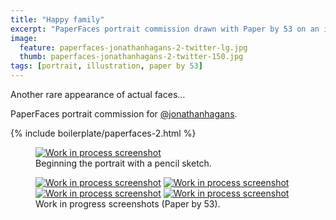 ```yaml
---
title: "Happy family"
excerpt: "PaperFaces portrait commission drawn with Paper by 53 on an iPad."
image: 
  feature: paperfaces-jonathanhagans-2-twitter-lg.jpg
  thumb: paperfaces-jonathanhagans-2-twitter-150.jpg
tags: [portrait, illustration, paper by 53]
---
```


Another rare appearance of actual faces…

PaperFaces portrait commission for <a href="http://twitter.com/jonathanhagans">@jonathanhagans</a>.

{% include boilerplate/paperfaces-2.html %}

<figure>
	<a href="{{ site.url }}/images/paperfaces-jonathanhagans-2-process-1-lg.jpg"><img src="{{ site.url }}/images/paperfaces-jonathanhagans-2-process-1-750.jpg" alt="Work in process screenshot"></a>
	<figcaption>Beginning the portrait with a pencil sketch.</figcaption>
</figure>

<figure class="half">
	<a href="{{ site.url }}/images/paperfaces-jonathanhagans-2-process-2-lg.jpg"><img src="{{ site.url }}/images/paperfaces-jonathanhagans-2-process-2-600.jpg" alt="Work in process screenshot"></a>
	<a href="{{ site.url }}/images/paperfaces-jonathanhagans-2-process-3-lg.jpg"><img src="{{ site.url }}/images/paperfaces-jonathanhagans-2-process-3-600.jpg" alt="Work in process screenshot"></a>
	<a href="{{ site.url }}/images/paperfaces-jonathanhagans-2-process-4-lg.jpg"><img src="{{ site.url }}/images/paperfaces-jonathanhagans-2-process-4-600.jpg" alt="Work in process screenshot"></a>
	<a href="{{ site.url }}/images/paperfaces-jonathanhagans-2-process-5-lg.jpg"><img src="{{ site.url }}/images/paperfaces-jonathanhagans-2-process-5-600.jpg" alt="Work in process screenshot"></a>
	<figcaption>Work in progress screenshots (Paper by 53).</figcaption>
</figure>